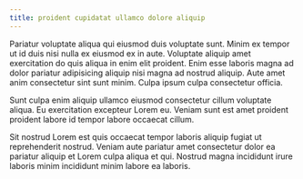 ```yaml
---
title: proident cupidatat ullamco dolore aliquip
---
```


Pariatur voluptate aliqua qui eiusmod duis voluptate sunt. Minim ex tempor ut id duis nisi nulla ex eiusmod ex in aute. Voluptate aliquip amet exercitation do quis aliqua in enim elit proident. Enim esse laboris magna ad dolor pariatur adipisicing aliquip nisi magna ad nostrud aliquip. Aute amet anim consectetur sint sunt minim. Culpa ipsum culpa consectetur officia.

Sunt culpa enim aliquip ullamco eiusmod consectetur cillum voluptate aliqua. Eu exercitation excepteur Lorem eu. Veniam sunt est amet proident proident labore id tempor labore occaecat cillum.

Sit nostrud Lorem est quis occaecat tempor laboris aliquip fugiat ut reprehenderit nostrud. Veniam aute pariatur amet consectetur dolor ea pariatur aliquip et Lorem culpa aliqua et qui. Nostrud magna incididunt irure laboris minim incididunt minim labore ea laboris.